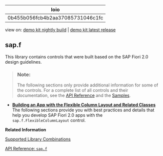 <!-- loio0b455b056fcb4b2aa37085731046c1fc -->

| loio |
| -----|
| 0b455b056fcb4b2aa37085731046c1fc |

<div id="loio">

view on: [demo kit nightly build](https://openui5nightly.hana.ondemand.com/topic/0b455b056fcb4b2aa37085731046c1fc) | [demo kit latest release](https://sdk.openui5.org/topic/0b455b056fcb4b2aa37085731046c1fc)</div>

## sap.f

This library contains controls that were built based on the SAP Fiori 2.0 design guidelines.

> ### Note:  
> The following sections only provide additional information for some of the controls. For a complete list of all controls and their documentation, see the [API Reference](https://sdk.openui5.org/api) and the [Samples](https://sdk.openui5.org/controls). 

-   **[Building an App with the Flexible Column Layout and Related Classes](Building_an_App_with_the_Flexible_Column_Layout_and_Related_Classes_59a0e11.md "The following sections provide you with best practices and details that help you develop
		SAP Fiori 2.0 apps with the sap.f.FlexibleColumnLayout control.")**  
The following sections provide you with best practices and details that help you develop SAP Fiori 2.0 apps with the `sap.f.FlexibleColumnLayout` control.

**Related Information**  


[Supported Library Combinations](Supported_Library_Combinations_363cd16.md "OpenUI5 provides a set of JavaScript and CSS libraries, which can be combined in an application using the combinations that are supported.")

[API Reference: `sap.f`](https://sdk.openui5.orgdocs/api/symbols/sap.f.html)

